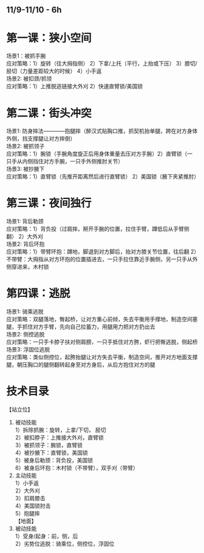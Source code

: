 ## 11/9-11/10 - 6h
# 第一课：狭小空间  
场景1：被抓手腕  
应对策略：1）旋转（往大拇指侧） 2）下拿/上托（平行，上抬或下压） 3）膝切/胫切（力量差距较大的时候） 4）小手返  
场景2: 被扣颈/抓领  
应对策略：1）上推脱逃链接大外刈 2）快速直臂锁/美国锁  

# 第二课：街头冲突  
场景1: 防身摔法————抱腿摔（醉汉式贴胸口推，抓契机抬单腿，跨在对方身体外侧，挡支撑腿让对方摔倒）  
场景2: 被抓领子  
应对策略：1）腕锁（手腕角度旋正后用身体重量去压对方手腕）2）直臂锁（一只手从内侧挡住对方手腕，一只手外侧推肘关节）  
场景3: 被抄腋下  
应对策略：1）直臂锁（先推开距离然后进行直臂锁） 2）美国锁（腋下夹紧推肘）  

# 第三课：夜间独行  
场景1: 背后勒颈  
应对策略：1）背负投（过肩摔，掰开手腕的位置，拉住手臂，蹲低后从手臂侧翻） 2）大外刈  
场景2: 背后环抱  
应对策略：1）带臂环抱：蹲地，脚退到对方脚后，抬对方膝关节位置，往后翻  2）不带臂：大拇指从对方环抱的位置插进去，一只手拉住靠近手腕侧，另一只手从外侧穿进来，木村锁  
  
# 第四课：逃脱  
场景1: 骑乘逃脱  
应对策略：双腿落地，臀起桥，让对方重心前倾，失去平衡用手撑地，制造空间塞腿，手抓住对方手臂，先向自己拉蓄力，用腿用力把对方扔出去    
场景2: 侧控逃脱  
应对策略：一只手卡脖子扶对侧肩膀，一只手抵住对方胯，虾行把臀逃脱，侧起桥  
场景3: 浮固位逃脱  
应对策略：类似侧控位，起胯抬腿让对方失去平衡，制造空间，推开对方地面支撑腿，朝压胸口的腿侧翻转起身至对方身后，从后方抱住对方的腿  
  

# 技术目录  
【站立位】  
1. 被动技能  
   1）拆除抓腕：旋转，上拿/下切， 胫切  
   2）被扣脖子：上推接大外刈，直臂锁  
   3）被抓领子：腕锁，直臂锁  
   4）被抄腋下：直臂锁，美国锁  
   5）被身后勒颈：背负投，美国锁  
   6）被身后环抱：木村锁（不带臂），双手刈（带臂）  
2. 主动技能    
   1）小手返  
   2）大外刈  
   3）扣肩膝击    
   4）美国锁肘击  
   5）抱腿摔    
【地面】
1. 被动技能  
   1）受身/起身：前，侧，后  
   2）劣势位逃脱：骑乘位，侧控位，浮固位  

     
